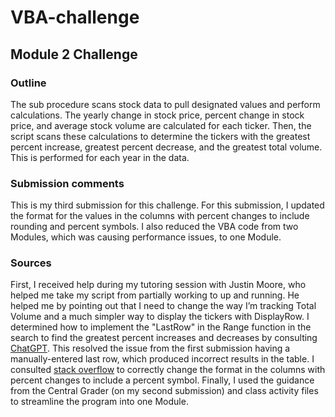 # VBA-challenge
## Module 2 Challenge

### Outline
The sub procedure scans stock data to pull designated values and perform calculations. The yearly change in stock price, percent change in stock price, and average stock volume are calculated for each ticker. Then, the script scans these calculations to determine the tickers with the greatest percent increase, greatest percent decrease, and the greatest total volume. This is performed for each year in the data.


### Submission comments
This is my third submission for this challenge. For this submission, I updated the format for the values in the columns with percent changes to include rounding and percent symbols. I also reduced the VBA code from two Modules, which was causing performance issues, to one Module.


### Sources
First, I received help during my tutoring session with Justin Moore, who helped me take my script from partially working to up and running. He helped me by pointing out that I need to change the way I’m tracking Total Volume and a much simpler way to display the tickers with DisplayRow. I determined how to implement the "LastRow" in the Range function in the search to find the greatest percent increases and decreases by consulting [ChatGPT](https://www.openai.com/). This resolved the issue from the first submission having a manually-entered last row, which produced incorrect results in the table. I consulted [stack overflow](https://stackoverflow.com/questions/42844778/vba-for-each-cell-in-range-format-as-percentage) to correctly change the format in the columns with percent changes to include a percent symbol. Finally, I used the guidance from the Central Grader (on my second submission) and class activity files to streamline the program into one Module.
